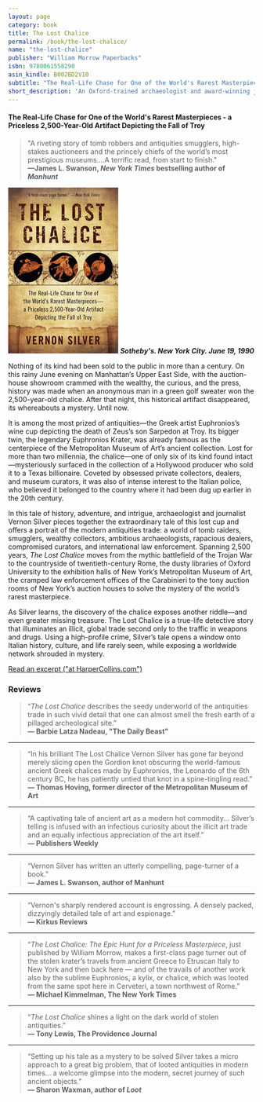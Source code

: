 ```yaml
---
layout: page
category: book
title: The Lost Chalice
permalink: /book/the-lost-chalice/
name: "the-lost-chalice"
publisher: "William Morrow Paperbacks"
isbn: 9780061558290
asin_kindle: B002BD2V10
subtitle: "The Real-Life Chase for One of the World's Rarest Masterpieces - a Priceless 2,500-Year-Old Artifact Depicting the Fall of Troy"
short_description: 'An Oxford-trained archaeologist and award-winning journalist based in Rome, Vernon Silver brings us <em>The Lost Chalice</em>, the electrifying true story of the race to secure a priceless, 2,500-year-old cup depicting the fall of Troy—a lost treasure crafted by Euphronios, an artist widely considered “the Leonardo Da Vinci of ancient Greece.” A gripping, real life mystery, <em>The Lost Chalice</em> gives readers a behind-the-scenes look at the inner workings of great museums and antiquities collections—exposing a world of greed, backstabbing, and double-dealing.'
---
```

#### The Real-Life Chase for One of the World's Rarest Masterpieces - a Priceless 2,500-Year-Old Artifact Depicting the Fall of Troy

> "A riveting story of tomb robbers and antiquities smugglers, high-stakes auctioneers and the princely chiefs of the world’s most prestigious museums….A terrific read, from start to finish."  
**—James L. Swanson, *New York Times* bestselling author of _Manhunt_**


 

![The Lost Chalice](/assets/img/cover_lostchalice_pb.jpg)
**_Sotheby's. New York City. June 19, 1990_**

Nothing of its kind had been sold to the public in more than a century. On this rainy June evening on Manhattan&#8217;s Upper East Side, with the auction-house showroom crammed with the wealthy, the curious, and the press, history was made when an anonymous man in a green golf sweater won the 2,500-year-old chalice. After that night, this historical artifact disappeared, its whereabouts a mystery. Until now.

It is among the most prized of antiquities&#8212;the Greek artist Euphronios&#8217;s wine cup depicting the death of Zeus&#8217;s son Sarpedon at Troy. Its bigger twin, the legendary Euphronios Krater, was already famous as the centerpiece of the Metropolitan Museum of Art&#8217;s ancient collection. Lost for more than two millennia, the chalice&#8212;one of only six of its kind found intact&#8212;mysteriously surfaced in the collection of a Hollywood producer who sold it to a Texas billionaire. Coveted by obsessed private collectors, dealers, and museum curators, it was also of intense interest to the Italian police, who believed it belonged to the country where it had been dug up earlier in the 20th century.

In this tale of history, adventure, and intrigue, archaeologist and journalist Vernon Silver pieces together the extraordinary tale of this lost cup and offers a portrait of the modern antiquities trade: a world of tomb raiders, smugglers, wealthy collectors, ambitious archaeologists, rapacious dealers, compromised curators, and international law enforcement. Spanning 2,500 years, <i>The Lost Chalice</i> moves from the mythic battlefield of the Trojan War to the countryside of twentieth-century Rome, the dusty libraries of Oxford University to the exhibition halls of New York&#8217;s Metropolitan Museum of Art, the cramped law enforcement offices of the Carabinieri to the tony auction rooms of New York&#8217;s auction houses to solve the mystery of the world&#8217;s rarest masterpiece.

As Silver learns, the discovery of the chalice exposes another riddle&#8212;and even greater missing treasure. The Lost Chalice is a true-life detective story that illuminates an illicit, global trade second only to the traffic in weapons and drugs. Using a high-profile crime, Silver&#8217;s tale opens a window onto Italian history, culture, and life rarely seen, while exposing a worldwide network shrouded in mystery.

[Read an excerpt ("at HarperCollins.com")](http://www.harpercollins.com/browseinside/index.aspx?isbn13=9780061558290)




### Reviews

>“*The Lost Chalice* describes the seedy underworld of the antiquities trade in such vivid detail that one can almost smell the fresh earth of a pillaged archeological site.”  
**— Barbie Latza Nadeau, "The Daily Beast"**

---
			
>“In his brilliant The Lost Chalice Vernon Silver has gone far beyond merely slicing open the Gordion knot obscuring the world-famous ancient Greek chalices made by Euphronios, the Leonardo of the 6th century BC, he has patiently untied that knot in a spine-tingling read.”  
**— Thomas Hoving, former director of the Metropolitan Museum of Art**

---
			
>“A captivating tale of ancient art as a modern hot commodity... Silver’s telling is infused with an infectious curiosity about the illicit art trade and an equally infectious appreciation of the art itself.”  
**— Publishers Weekly**

---
			
>“Vernon Silver has written an utterly compelling, page-turner of a book.”  
**— James L. Swanson, author of Manhunt**

---

>“Vernon's sharply rendered account is engrossing. A densely packed, dizzyingly detailed tale of art and espionage.”  
**— Kirkus Reviews**

---

>“*The Lost Chalice: The Epic Hunt for a Priceless Masterpiece*, just published by William Morrow, makes a first-class page turner out of the stolen krater’s travels from ancient Greece to Etruscan Italy to New York and then back here — and of the travails of another work also by the sublime Euphronios, a kylix, or chalice, which was looted from the same spot here in Cerveteri, a town northwest of Rome.”  
**— Michael Kimmelman, The New York Times**

---
			
>“*The Lost Chalice* shines a light on the dark world of stolen antiquities.”  
**— Tony Lewis, The Providence Journal**

---
			
>“Setting up his tale as a mystery to be solved Silver takes a micro approach to a great big problem, that of looted antiquities in modern times... a welcome glimpse into the modern, secret journey of such ancient objects.”  
**— Sharon Waxman, author of *Loot***



